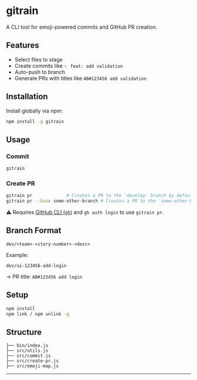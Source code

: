 # gitrain

A CLI tool for emoji-powered commits and GitHub PR creation.

## Features

- Select files to stage
- Create commits like `✨ feat: add validation`
- Auto-push to branch
- Generate PRs with titles like `AB#123456 add validation`

## Installation

Install globally via npm:

```bash
npm install -g gitrain
```

## Usage

### Commit

```bash
gitrain
```

### Create PR

```bash
gitrain pr             # Creates a PR to the 'develop' branch by default
gitrain pr --base some-other-branch # Creates a PR to the 'some-other-branch' branch
```

⚠️ Requires [GitHub CLI (`gh`)](https://cli.github.com) and `gh auth login` to use `gitrain pr`.

## Branch Format

```
dev/<team>-<story-number>-<desc>
```

Example:

```
dev/ui-123456-add-login
```

→ PR title: `AB#123456 add login`

## Setup

```bash
npm install
npm link / npm unlink -g
```

## Structure

```
├── bin/index.js
├── src/utils.js
├── src/commit.js
├── src/create-pr.js
├── src/emoji-map.js
```

---
